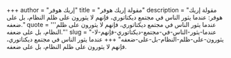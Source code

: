+++
author = "إريك هوفر"
title = "مقولة إريك هوفر"
description = "مقولة إريك هوفر: عندما يثور الناس في مجتمع ديكتاتوري، فإنهم لا يثورون على ظلم النظام، بل على ضعفه."
quote = '''عندما يثور الناس في مجتمع ديكتاتوري، فإنهم لا يثورون على ظلم النظام، بل على ضعفه.''' 
slug = "عندما-يثور-الناس-في-مجتمع-ديكتاتوري-فإنهم-لا-يثورون-على-ظلم-النظام-بل-على-ضعفه"
+++
عندما يثور الناس في مجتمع ديكتاتوري، فإنهم لا يثورون على ظلم النظام، بل على ضعفه.
